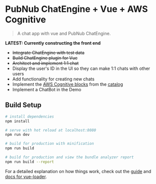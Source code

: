 # PubNub ChatEngine + Vue + AWS Cognitive

> A chat app with vue and PubNub ChatEngine.

**LATEST: Currently constructing the front end**
- ~~Integrate ChatEngine with test data~~
- ~~Build ChatEngine plugin for Vue~~
- ~~Architect and implement 1:1 chat~~
- Display the user's ID in the UI so they can make 1:1 chats with other users
- Add functionality for creating new chats
- Implement the [AWS Cognitive blocks](https://www.pubnub.com/blog/making-chat-apps-smarter-with-amazon-machine-learning-services/) from the [catalog](https://www.pubnub.com/docs/blocks-catalog)
- Implement a ChatBot in the Demo

## Build Setup

``` bash
# install dependencies
npm install

# serve with hot reload at localhost:8080
npm run dev

# build for production with minification
npm run build

# build for production and view the bundle analyzer report
npm run build --report
```

For a detailed explanation on how things work, check out the [guide](http://vuejs-templates.github.io/webpack/) and [docs for vue-loader](http://vuejs.github.io/vue-loader).

